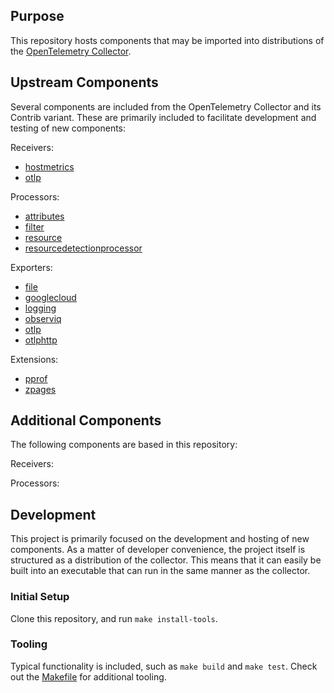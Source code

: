 ## Purpose

This repository hosts components that may be imported into distributions of the [OpenTelemetry Collector](https://github.com/open-telemetry/opentelemetry-collector).

## Upstream Components

Several components are included from the OpenTelemetry Collector and its Contrib variant. These are primarily included to facilitate development and testing of new components:

Receivers:
- [hostmetrics](https://github.com/open-telemetry/opentelemetry-collector/tree/main/receiver/hostmetricsreceiver)
- [otlp](https://github.com/open-telemetry/opentelemetry-collector/tree/main/receiver/otlpreceiver)

Processors:
- [attributes](https://github.com/open-telemetry/opentelemetry-collector/tree/main/processor/attributesprocessor)
- [filter](https://github.com/open-telemetry/opentelemetry-collector/tree/main/processor/filterprocessor)
- [resource](https://github.com/open-telemetry/opentelemetry-collector/tree/main/processor/resourceprocessor)
- [resourcedetectionprocessor](https://github.com/open-telemetry/opentelemetry-collector-contrib/tree/main/processor/resourcedetectionprocessor)

Exporters:
- [file](https://github.com/open-telemetry/opentelemetry-collector/tree/main/exporter/fileexporter)
- [googlecloud](https://github.com/open-telemetry/opentelemetry-collector-contrib/tree/main/exporter/googlecloudexporter)
- [logging](https://github.com/open-telemetry/opentelemetry-collector/tree/main/exporter/loggingexporter)
- [observiq](https://github.com/open-telemetry/opentelemetry-collector-contrib/tree/main/exporter/observiqexporter)
- [otlp](https://github.com/open-telemetry/opentelemetry-collector/tree/main/exporter/otlpexporter)
- [otlphttp](https://github.com/open-telemetry/opentelemetry-collector/tree/main/exporter/otlphttpexporter)

Extensions:
- [pprof](https://github.com/open-telemetry/opentelemetry-collector/tree/main/extension/pprofextension)
- [zpages](https://github.com/open-telemetry/opentelemetry-collector/tree/main/extension/zpagesextension)


## Additional Components

The following components are based in this repository:

Receivers:


Processors:


## Development

This project is primarily focused on the development and hosting of new components. As a matter of developer convenience, the project itself is structured as a distribution of the collector. This means that it can easily be built into an executable that can run in the same manner as the collector. 

### Initial Setup

Clone this repository, and run `make install-tools`.

### Tooling

Typical functionality is included, such as `make build` and `make test`. Check out the [Makefile](./Makefile) for additional tooling.
